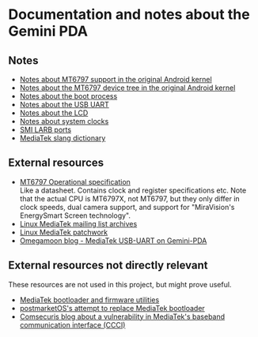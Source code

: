 # Documentation and notes about the Gemini PDA

## Notes

- [Notes about MT6797 support in the original Android kernel](ANDROID-KERNEL.md)
- [Notes about the MT6797 device tree in the original Android kernel](ANDROID-MT6797-DTS.md)
- [Notes about the boot process](BOOT.md)
- [Notes about the USB UART](USB-UART.md)
- [Notes about the LCD](LCD.md)
- [Notes about system clocks](CLOCKS.md)
- [SMI LARB ports](SMI-LARB.md)
- [MediaTek slang dictionary](GLOSSARY.md)

## External resources

- [MT6797 Operational specification](https://www.96boards.org/documentation/consumer/mediatekx20/additional-docs/docs/MT6797_Functional_Specification_V1_0.pdf)  
  Like a datasheet. Contains clock and register specifications etc. Note that
  the actual CPU is MT6797X, not MT6797, but they only differ in clock speeds,
  dual camera support, and support for "MiraVision's EnergySmart Screen
  technology".
- [Linux MediaTek mailing list archives](http://lists.infradead.org/pipermail/linux-mediatek/)
- [Linux MediaTek patchwork](https://patchwork.kernel.org/project/linux-mediatek/list/)
- [Omegamoon blog - MediaTek USB-UART on Gemini-PDA](http://www.omegamoon.com/blog/index.php?entry=entry180626-210224)

## External resources not directly relevant

These resources are not used in this project, but might prove useful.

- [MediaTek bootloader and firmware utilities](https://github.com/mtek-hack-hack)
- [postmarketOS's attempt to replace MediaTek bootloader](https://postmarketos.org/blog/2018/04/14/lowlevel/)
- [Comsecuris blog about a vulnerability in MediaTek's baseband communication interface (CCCI)](https://comsecuris.com/blog/posts/path_of_least_resistance/)
